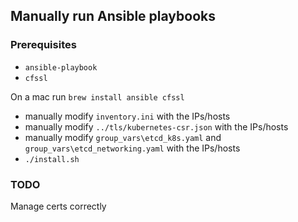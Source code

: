 ## Manually run Ansible playbooks
### Prerequisites
* `ansible-playbook`
* `cfssl`

On a mac run `brew install ansible cfssl`
* manually modify `inventory.ini` with the IPs/hosts
* manually modify `../tls/kubernetes-csr.json` with the IPs/hosts
* manually modify `group_vars\etcd_k8s.yaml` and `group_vars\etcd_networking.yaml` with the IPs/hosts
* `./install.sh`

### TODO
Manage certs correctly
